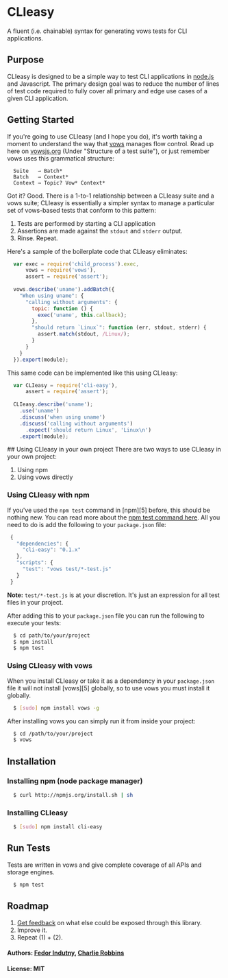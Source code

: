 # CLIeasy 

A fluent (i.e. chainable) syntax for generating vows tests for CLI applications.

## Purpose
CLIeasy is designed to be a simple way to test CLI applications in [node.js][0] and Javascript. The primary design goal was to reduce the number of lines of test code required to fully cover all primary and edge use cases of a given CLI application. 

## Getting Started
If you're going to use CLIeasy (and I hope you do), it's worth taking a moment to understand the way that [vows][1] manages flow control. Read up here on [vowsjs.org][2] (Under "Structure of a test suite"), or just remember vows uses this grammatical structure:

```
  Suite   → Batch*
  Batch   → Context*
  Context → Topic? Vow* Context*
```

Got it? Good. There is a 1-to-1 relationship between a CLIeasy suite and a vows suite; CLIeasy is essentially a simpler syntax to manage a particular set of vows-based tests that conform to this pattern:

1. Tests are performed by starting a CLI application 
2. Assertions are made against the `stdout` and `stderr` output.
3. Rinse. Repeat.

Here's a sample of the boilerplate code that CLIeasy eliminates:

``` js
  var exec = require('child_process').exec,
      vows = require('vows'),
      assert = require('assert');
  
  vows.describe('uname').addBatch({
    "When using uname": {
      "calling without arguments": {
        topic: function () {
          exec('uname', this.callback);
        },
        "should return `Linux`": function (err, stdout, stderr) {
          assert.match(stdout, /Linux/);
        }
      }
    }
  }).export(module);
```

This same code can be implemented like this using CLIeasy:

``` js
  var CLIeasy = require('cli-easy'),
      assert = require('assert');
      
  CLIeasy.describe('uname');
    .use('uname')
    .discuss('when using uname')
    .discuss('calling without arguments')
      .expect('should return Linux', 'Linux\n')
    .export(module);
```

<a name="using-cli-easy">
## Using CLIeasy in your own project
There are two ways to use CLIeasy in your own project:

1. Using npm
2. Using vows directly

### Using CLIeasy with npm
If you've used the `npm test` command in [npm][5] before, this should be nothing new. You can read more about the [npm test command here][6]. All you need to do is add the following to your `package.json` file:

``` js
 {
   "dependencies": {
     "cli-easy": "0.1.x"
   },
   "scripts": {
     "test": "vows test/*-test.js"
   }
 }
```

**Note:** `test/*-test.js` is at your discretion. It's just an expression for all test files in your project. 

After adding this to your `package.json` file you can run the following to execute your tests:

``` bash
  $ cd path/to/your/project
  $ npm install
  $ npm test
```

### Using CLIeasy with vows
When you install CLIeasy or take it as a dependency in your `package.json` file it will not install [vows][5] globally, so to use vows you must install it globally.

``` bash
  $ [sudo] npm install vows -g
```

After installing vows you can simply run it from inside your project:

``` bash
  $ cd /path/to/your/project
  $ vows
```

## Installation

### Installing npm (node package manager)

``` bash
  $ curl http://npmjs.org/install.sh | sh
```

### Installing CLIeasy

``` bash
  $ [sudo] npm install cli-easy
```

## Run Tests
Tests are written in vows and give complete coverage of all APIs and storage engines.

``` bash
  $ npm test
```

## Roadmap

1. [Get feedback][6] on what else could be exposed through this library.
2. Improve it.
3. Repeat (1) + (2).

#### Authors: [Fedor Indutny](http://nodejitsu.com), [Charlie Robbins](http://nodejitsu.com)
#### License: MIT

[0]: http://nodejs.org
[1]: http://indexzero.github.com/cli-easy
[2]: http://vowsjs.org
[7]: http://npmjs.org
[8]: https://github.com/isaacs/npm/blob/master/doc/test.md
[6]: http://github.com/flatiron/cli-easy/issues
